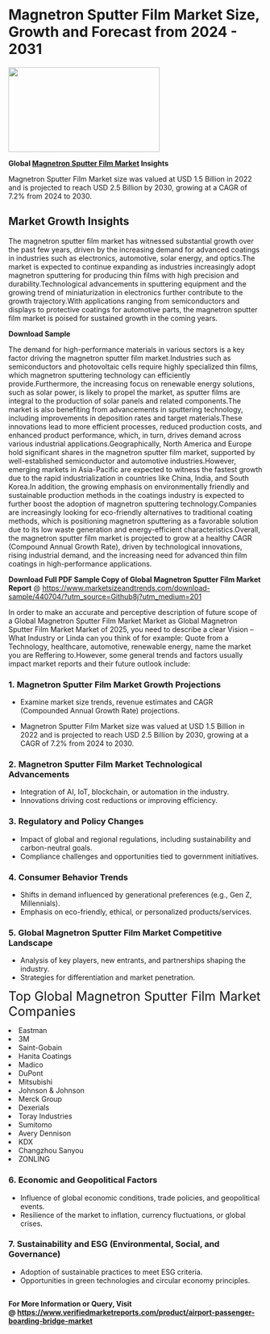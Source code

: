 <H1>Magnetron Sputter Film Market Size, Growth and Forecast from 2024 - 2031</H1><img class="aligncenter size-medium wp-image-584254" src="https://thirdeyenews.in/wp-content/uploads/2024/09/Global-Market-Research-300x168.jpeg" alt="" width="300" height="168" /><p><strong>Global&nbsp;<a href="https://www.marketsizeandtrends.com/download-sample/440704/?utm_source=Github8j?utm_medium=201">Magnetron Sputter Film Market</a> Insights</strong></p><p>Magnetron Sputter Film Market size was valued at USD 1.5 Billion in 2022 and is projected to reach USD 2.5 Billion by 2030, growing at a CAGR of 7.2% from 2024 to 2030.</p><p><h2>Market Growth Insights</h2> <p>The magnetron sputter film market has witnessed substantial growth over the past few years, driven by the increasing demand for advanced coatings in industries such as electronics, automotive, solar energy, and optics.The market is expected to continue expanding as industries increasingly adopt magnetron sputtering for producing thin films with high precision and durability.Technological advancements in sputtering equipment and the growing trend of miniaturization in electronics further contribute to the growth trajectory.With applications ranging from semiconductors and displays to protective coatings for automotive parts, the magnetron sputter film market is poised for sustained growth in the coming years.</p> <p><strong>Download Sample</strong></p> <p>The demand for high-performance materials in various sectors is a key factor driving the magnetron sputter film market.Industries such as semiconductors and photovoltaic cells require highly specialized thin films, which magnetron sputtering technology can efficiently provide.Furthermore, the increasing focus on renewable energy solutions, such as solar power, is likely to propel the market, as sputter films are integral to the production of solar panels and related components.The market is also benefiting from advancements in sputtering technology, including improvements in deposition rates and target materials.These innovations lead to more efficient processes, reduced production costs, and enhanced product performance, which, in turn, drives demand across various industrial applications.Geographically, North America and Europe hold significant shares in the magnetron sputter film market, supported by well-established semiconductor and automotive industries.However, emerging markets in Asia-Pacific are expected to witness the fastest growth due to the rapid industrialization in countries like China, India, and South Korea.In addition, the growing emphasis on environmentally friendly and sustainable production methods in the coatings industry is expected to further boost the adoption of magnetron sputtering technology.Companies are increasingly looking for eco-friendly alternatives to traditional coating methods, which is positioning magnetron sputtering as a favorable solution due to its low waste generation and energy-efficient characteristics.Overall, the magnetron sputter film market is projected to grow at a healthy CAGR (Compound Annual Growth Rate), driven by technological innovations, rising industrial demand, and the increasing need for advanced thin film coatings in high-performance applications.</p> <p><span class=""><strong>Download Full PDF Sample Copy of Global Magnetron Sputter Film Market Report</strong> @ <a href="https://www.marketsizeandtrends.com/download-sample/440704/?utm_source=Github8j?utm_medium=201" target="_blank">https://www.marketsizeandtrends.com/download-sample/440704/?utm_source=Github8j?utm_medium=201</a></span></p><p>In order to make an accurate and perceptive description of future scope of a Global&nbsp;Magnetron Sputter Film Market Market as Global&nbsp;Magnetron Sputter Film Market Market of 2025, you need to describe a clear Vision &ndash; What Industry or Linda can you think of for example: Quote from a Technology, healthcare, automotive, renewable energy, name the market you are Reffering to.However, some general trends and factors usually impact market reports and their future outlook include:</p><h3>1.&nbsp;<strong>Magnetron Sputter Film Market Growth Projections</strong></h3><ul><li>Examine market size trends, revenue estimates and CAGR (Compounded Annual Growth Rate) projections.</li><li><p>Magnetron Sputter Film Market size was valued at USD 1.5 Billion in 2022 and is projected to reach USD 2.5 Billion by 2030, growing at a CAGR of 7.2% from 2024 to 2030.</p></li></ul><h3>2.&nbsp;<strong>Magnetron Sputter Film Market Technological Advancements</strong></h3><ul><li>Integration of AI, IoT, blockchain, or automation in the industry.</li><li>Innovations driving cost reductions or improving efficiency.</li></ul><h3>3.&nbsp;<strong>Regulatory and Policy Changes</strong></h3><ul><li>Impact of global and regional regulations, including sustainability and carbon-neutral goals.</li><li>Compliance challenges and opportunities tied to government initiatives.</li></ul><h3>4.&nbsp;<strong>Consumer Behavior Trends</strong></h3><ul><li>Shifts in demand influenced by generational preferences (e.g., Gen Z, Millennials).</li><li>Emphasis on eco-friendly, ethical, or personalized products/services.</li></ul><h3>5.&nbsp;<strong>Global Magnetron Sputter Film Market Competitive Landscape</strong></h3><ul><li>Analysis of key players, new entrants, and partnerships shaping the industry.</li><li>Strategies for differentiation and market penetration.</li></ul><p data-pm-slice="1 1 []"><span style="color: inherit; font-family: inherit; font-size: 25px;">Top Global Magnetron Sputter Film Market Companies</span></p><div class="" data-test-id=""><p><li>Eastman</li><li> 3M</li><li> Saint-Gobain</li><li> Hanita Coatings</li><li> Madico</li><li> DuPont</li><li> Mitsubishi</li><li> Johnson & Johnson</li><li> Merck Group</li><li> Dexerials</li><li> Toray Industries</li><li> Sumitomo</li><li> Avery Dennison</li><li> KDX</li><li> Changzhou Sanyou</li><li> ZONLING</li></p></div><h3>6.&nbsp;<strong>Economic and Geopolitical Factors</strong></h3><ul><li>Influence of global economic conditions, trade policies, and geopolitical events.</li><li>Resilience of the market to inflation, currency fluctuations, or global crises.</li></ul><h3>7.&nbsp;<strong>Sustainability and ESG (Environmental, Social, and Governance)</strong></h3><ul><li>Adoption of sustainable practices to meet ESG criteria.</li><li>Opportunities in green technologies and circular economy principles.</li></ul><h2><strong style="font-size: 14px;">For More Information or Query, Visit @&nbsp;</strong><a style="background-color: #ffffff; font-size: 14px;" href="https://www.marketsizeandtrends.com/report/magnetron-sputter-film-market/" target="_blank">https://www.verifiedmarketreports.com/product/airport-passenger-boarding-bridge-market</a></h2>